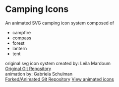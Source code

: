 # Camping Icons

An animated SVG camping icon system composed of
* campfire
* compass
* forest
* lantern
* tent

original svg icon system created by:
Leila Mardoum  
[Original Git Repository](https://github.com/leilamar/camping-icons)  
animation by: Gabriela Schulman   
[Forked/Animated Git Repository](https://github.com/gschulman15/camping-icons)
[View animated icons](http://i6.cims.nyu.edu/~gs2590/drawing/vcs/iconsys_animation.html)
